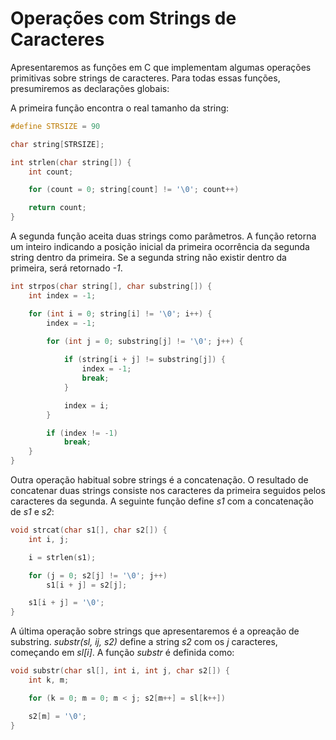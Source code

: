 # Operações com Strings de Caracteres

Apresentaremos as funções em C que implementam algumas operações primitivas sobre strings de caracteres. Para todas essas funções, presumiremos as declarações globais:

A primeira função encontra o real tamanho da string:

```c
#define STRSIZE = 90

char string[STRSIZE];

int strlen(char string[]) {
    int count;

    for (count = 0; string[count] != '\0'; count++)

    return count;
}

```

A segunda função aceita duas strings como parâmetros. A função retorna um inteiro indicando a posição inicial da primeira ocorrência da segunda string dentro da primeira. Se a segunda string não existir dentro da primeira, será retornado _-1_.

```c
int strpos(char string[], char substring[]) {
    int index = -1;

    for (int i = 0; string[i] != '\0'; i++) {
        index = -1;
        
        for (int j = 0; substring[j] != '\0'; j++) {

            if (string[i + j] != substring[j]) {
                index = -1;
                break;
            }

            index = i;  
        }

        if (index != -1)
            break;
    }
}
```

Outra operação habitual sobre strings é a concatenação. O resultado de concatenar duas strings consiste nos caracteres da primeira seguidos pelos caracteres da segunda. A seguinte função define _s1_ com a concatenação de _s1_ e _s2_:

```c
void strcat(char s1[], char s2[]) {
    int i, j;

    i = strlen(s1);

    for (j = 0; s2[j] != '\0'; j++)
        s1[i + j] = s2[j];

    s1[i + j] = '\0';
}

```

A última operação sobre strings que apresentaremos é a opreação de substring. _substr(sl, ij, s2)_ define a string _s2_ com os _j_ caracteres, começando em _sl[i]_. A função _substr_ é definida como:

```c
void substr(char sl[], int i, int j, char s2[]) {
    int k, m;

    for (k = 0; m = 0; m < j; s2[m++] = sl[k++])

    s2[m] = '\0';
}
```